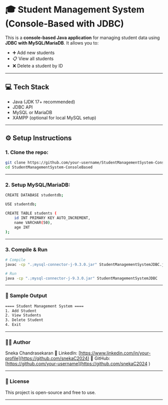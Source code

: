 # 🎓 Student Management System (Console-Based with JDBC)

This is a **console-based Java application** for managing student data using **JDBC with MySQL/MariaDB**. It allows you to:
- ➕ Add new students
- 📋 View all students
- ❌ Delete a student by ID

---

## 💻 Tech Stack

- Java (JDK 17+ recommended)
- JDBC API
- MySQL or MariaDB
- XAMPP (optional for local MySQL setup)

---

## ⚙️ Setup Instructions

### 1. Clone the repo:
```bash
git clone https://github.com/your-username/StudentManagementSystem-ConsoleBased.git
cd StudentManagementSystem-ConsoleBased
```
---

### 2. Setup MySQL/MariaDB:
```bash
CREATE DATABASE studentdb;

USE studentdb;

CREATE TABLE students (
    id INT PRIMARY KEY AUTO_INCREMENT,
    name VARCHAR(50),
    age INT
);
```
---

### 3. Compile & Run
```bash
# Compile
javac -cp ".;mysql-connector-j-9.3.0.jar" StudentManagementSystemJDBC.java

# Run
java -cp ".;mysql-connector-j-9.3.0.jar" StudentManagementSystemJDBC
```
---

### 📸 Sample Output
```bash
==== Student Management System ====
1. Add Student
2. View Students
3. Delete Student
4. Exit
```
---

### 🙋‍♀️ Author
Sneka Chandrasekaran
🔗 LinkedIn: [https://www.linkedin.com/in/your-profile](https://github.com/snekaC2024)
📂 GitHub: [https://github.com/your-username](https://github.com/snekaC2024 )

---

### 📌 License
This project is open-source and free to use.

---

